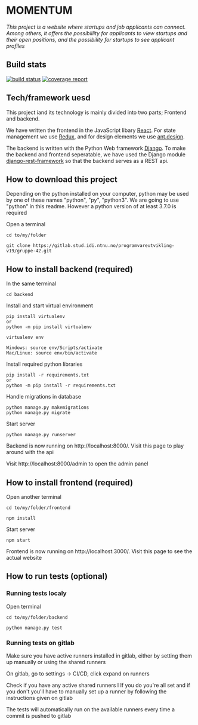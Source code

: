 # MOMENTUM

*This project is a website where startups and job applicants can connect. Among others, it offers
the possibillity for applicants to view startups and their open positions, and the possibility for 
startups to see applicant profiles*



## Build stats
[![build status](https://gitlab.stud.idi.ntnu.no/programvareutvikling-v19/gruppe-42/badges/master/build.svg)](https://gitlab.stud.idi.ntnu.no/programvareutvikling-v19/gruppe-42/commits/master)
[![coverage report](https://gitlab.stud.idi.ntnu.no/programvareutvikling-v19/gruppe-42/badges/master/coverage.svg)](https://gitlab.stud.idi.ntnu.no/programvareutvikling-v19/gruppe-42/commits/master)

## Tech/framework uesd

This project iand its technology is mainly divided into two parts; Frontend and backend.

We have written the frontend in the JavaScript libary [React](https://reactjs.org). For 
state management we use [Redux](https://redux.js.org), and for design elements we use [ant.design](https://ant.design).

The backend is written with the Python Web framework [Django](https://www.djangoproject.com). 
To make the backend and frontend seperatable, we have used the Django module 
[django-rest-framework](https://www.django-rest-framework.org) so that the backend serves as
a REST api.

## How to download this project
Depending on the python installed on your computer, python may be used by one of these names
"python", "py", "python3". We are going to use "python" in this readme. However a python 
version of at least 3.7.0 is required


Open a terminal

```
cd to/my/folder

git clone https://gitlab.stud.idi.ntnu.no/programvareutvikling-v19/gruppe-42.git

```

## How to install backend (required)
In the same terminal

```
cd backend
```

Install and start virtual environment
```
pip install virtualenv
or
python -m pip install virtualenv

virtualenv env

Windows: source env/Scripts/activate
Mac/Linux: source env/bin/activate
```

Install required python libraries

```
pip install -r requirements.txt
or
python -m pip install -r requirements.txt
```

Handle migrations in database

```
python manage.py makemigrations
python manage.py migrate
```

Start server
```
python manage.py runserver
```

Backend is now running on http://localhost:8000/. Visit this page to play around with the api

Visit http://localhost:8000/admin to open the admin panel

## How to install frontend (required)

Open another terminal
```
cd to/my/folder/frontend

npm install
```
Start server
```
npm start
```

Frontend is now running on http://localhost:3000/. Visit this page to see the actual website

## How to run tests (optional)

### Running tests localy

Open terminal

```
cd to/my/folder/backend

python manage.py test
```

### Running tests on gitlab

Make sure you have active runners installed in gitlab, either by setting them up manually or using the shared runners

On gitlab, go to settings -> CI/CD, click expand on runners

Check if you have any active shared runners
I
If you do you're all set and if you don't you'll have to manually set up a runner by following the instructions given on gitlab

The tests will automatically run on the available runners every time a commit is pushed to gitlab
